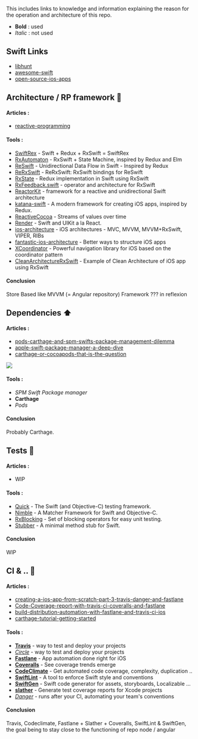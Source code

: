This includes links to knowledge and information explaining the reason for the operation and architecture of this repo. 

* **Bold** : used
* _Italic_ : not used

## Swift Links

- [libhunt](https://ios.libhunt.com/)
- [awesome-swift](https://github.com/matteocrippa/awesome-swift)
- [open-source-ios-apps](https://github.com/dkhamsing/open-source-ios-apps)

## Architecture / RP framework :construction:

#### Articles :
- [reactive-programming](https://ios.libhunt.com/categories/1356-reactive-programming)

#### Tools :
- [SwiftRex](https://github.com/SwiftRex/SwiftRex) - Swift + Redux + RxSwift = SwiftRex
- [RxAutomaton](https://github.com/inamiy/RxAutomaton) - RxSwift + State Machine, inspired by Redux and Elm
- [ReSwift](https://github.com/ReSwift/ReSwift) - Unidirectional Data Flow in Swift - Inspired by Redux
- [ReRxSwift](https://github.com/svdo/ReRxSwift) - ReRxSwift: RxSwift bindings for ReSwift
- [RxState](https://github.com/RxSwiftCommunity/RxState) - Redux implementation in Swift using RxSwift
- [RxFeedback.swift](https://github.com/NoTests/RxFeedback.swift) - operator and architecture for RxSwift
- [ReactorKit](https://github.com/ReactorKit/ReactorKit) - framework for a reactive and unidirectional Swift architecture
- [katana-swift](https://github.com/BendingSpoons/katana-swift) - A modern framework for creating iOS apps, inspired by Redux. 
- [ReactiveCocoa](https://github.com/ReactiveCocoa/ReactiveCocoa) - Streams of values over time
- [Render](https://github.com/alexdrone/Render) - Swift and UIKit a la React.
- [ios-architecture](https://github.com/tailec/ios-architecture) - iOS architectures - MVC, MVVM, MVVM+RxSwift, VIPER, RIBs
- [fantastic-ios-architecture](https://github.com/onmyway133/fantastic-ios-architecture) - Better ways to structure iOS apps
- [XCoordinator](https://github.com/quickbirdstudios/XCoordinator) - Powerful navigation library for iOS based on the coordinator pattern
- [CleanArchitectureRxSwift](https://github.com/sergdort/CleanArchitectureRxSwift) - Example of Clean Architecture of iOS app using RxSwift

#### Conclusion
Store Based like MVVM (= Angular repository)
Framework ??? in reflexion

## Dependencies :arrow_up:

#### Articles :
- [pods-carthage-and-spm-swifts-package-management-dilemma](https://medium.com/@ntrupin/pods-carthage-and-spm-swifts-package-management-dilemma-7da4ec87a20c )
- [apple-swift-package-manager-a-deep-dive](https://medium.com/xcblog/apple-swift-package-manager-a-deep-dive-ebe6909a5284)
- [carthage-or-cocoapods-that-is-the-question](https://medium.com/xcblog/carthage-or-cocoapods-that-is-the-question-1074edaafbcb)

![](https://process.filestackapi.com/cache=expiry:max/khWXq2gTGSo2EWwW8mYQ)

#### Tools :
- _SPM Swift Package manager_
- **Carthage**
- _Pods_

#### Conclusion
Probably Carthage.

## Tests :rotating_light:

#### Articles :
- WIP

#### Tools :
- [Quick](https://github.com/Quick/Quick) - The Swift (and Objective-C) testing framework.
- [Nimble](https://github.com/Quick/Nimble) - A Matcher Framework for Swift and Objective-C.
- [RxBlocking](https://github.com/ReactiveX/RxSwift/tree/master/RxBlocking) - Set of blocking operators for easy unit testing.
- [Stubber](https://github.com/devxoul/Stubber) - A minimal method stub for Swift.

#### Conclusion
WIP

## CI & .. :construction_worker: 

#### Articles :
- [creating-a-ios-app-from-scratch-part-3-travis-danger-and-fastlane](https://medium.com/cocoaacademymag/creating-a-ios-app-from-scratch-part-3-travis-danger-and-fastlane-8ac91a003c95)
- [Code-Coverage-report-with-travis-ci-coveralls-and-fastlane](https://blog.darkcl.tech/2018/03/12/Code-Coverage-report-with-travis-ci-coveralls-and-fastlane/)
- [build-distribution-automation-with-fastlane-and-travis-ci-ios](https://medium.com/practo-engineering/build-distribution-automation-with-fastlane-and-travis-ci-ios-f959dff2799f)
- [carthage-tutorial-getting-started](https://www.raywenderlich.com/416-carthage-tutorial-getting-started)

#### Tools :
- **[Travis](https://travis-ci.org)** - way to test and deploy your projects
- _[Circle](https://circleci.com)_ - way to test and deploy your projects
- **[Fastlane](https://fastlane.tools)** - App automation done right for iOS
- **[Coveralls](https://coveralls.io)** - See coverage trends emerge
- **[CodeClimate](https://codeclimate.com/dashboard)** - Get automated code coverage, complexity, duplication ..
- **[SwiftLint](https://github.com/realm/SwiftLint)** - A tool to enforce Swift style and conventions
- **[SwiftGen](https://github.com/SwiftGen/SwiftGen)** - Swift code generator for assets, storyboards, Localizable ...
- **[slather](https://github.com/SlatherOrg/slather)** - Generate test coverage reports for Xcode projects 
- _[Danger](https://danger.systems)_ - runs after your CI, automating your team's conventions 

#### Conclusion
Travis, Codeclimate, Fastlane + Slather + Coveralls, SwiftLint & SwiftGen, the goal being to stay close to the functioning of repo node / angular
